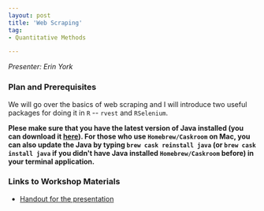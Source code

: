 ```yaml
---
layout: post
title: 'Web Scraping'
tag:
- Quantitative Methods

---
```


*Presenter: Erin York*

### Plan and Prerequisites

We will go over the basics of web scraping and I will introduce two useful packages for doing it in `R` -- `rvest` and `RSelenium`.

**Plese make sure that you have the latest version of Java installed (you can download it [here](https://www.java.com/en/download/manual.jsp)). For those who use `Homebrew/Caskroom` on Mac, you can also update the Java by typing `brew cask reinstall java` (or `brew cask install java` if you didn't have Java installed `Homebrew/Caskroom` before) in your terminal application.**

### Links to Workshop Materials

- [Handout for the presentation](https://dl.dropboxusercontent.com/s/cv57grohm9k4ig8/webscraping_handout.pdf?dl=0)